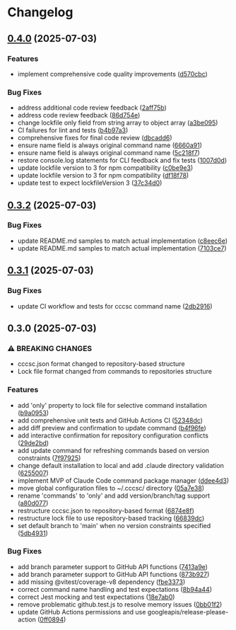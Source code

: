 # Changelog

## [0.4.0](https://github.com/hiragram/cccsc/compare/v0.3.2...v0.4.0) (2025-07-03)


### Features

* implement comprehensive code quality improvements ([d570cbc](https://github.com/hiragram/cccsc/commit/d570cbc9242f8b010cdf831f23a388f3ea56790e))


### Bug Fixes

* address additional code review feedback ([2aff75b](https://github.com/hiragram/cccsc/commit/2aff75b1a8034fb83e6b1234dd7131196a64a6ec))
* address code review feedback ([86d754e](https://github.com/hiragram/cccsc/commit/86d754e21c08b6c2c0d446a5e08e3c251e317cdf))
* change lockfile only field from string array to object array ([a3be095](https://github.com/hiragram/cccsc/commit/a3be0955c8359eac1dbdf946d6bec1f223d515db))
* CI failures for lint and tests ([b4b97a3](https://github.com/hiragram/cccsc/commit/b4b97a36246f0fa5846970fc6031ba90d59ff09e))
* comprehensive fixes for final code review ([dbcadd6](https://github.com/hiragram/cccsc/commit/dbcadd63938731190980e634788b20307cd52808))
* ensure name field is always original command name ([6660a91](https://github.com/hiragram/cccsc/commit/6660a91eb34c3794d5fd291c2222cf165d2ee676))
* ensure name field is always original command name ([5c218f7](https://github.com/hiragram/cccsc/commit/5c218f70200c3456ac3508ac99cce6d1b8e670ab))
* restore console.log statements for CLI feedback and fix tests ([1007d0d](https://github.com/hiragram/cccsc/commit/1007d0dbc43ecc9bd43505cae31af15e948bde0e))
* update lockfile version to 3 for npm compatibility ([c0be9e3](https://github.com/hiragram/cccsc/commit/c0be9e3066b987faeb1bf1cc37f7430959277ebb))
* update lockfile version to 3 for npm compatibility ([df18f78](https://github.com/hiragram/cccsc/commit/df18f785f37d60ad5f485f8b46bd9835980e8cf0))
* update test to expect lockfileVersion 3 ([37c34d0](https://github.com/hiragram/cccsc/commit/37c34d0f0d7d1b3250cacda35d25fd501f3fc474))

## [0.3.2](https://github.com/hiragram/cccsc/compare/v0.3.1...v0.3.2) (2025-07-03)


### Bug Fixes

* update README.md samples to match actual implementation ([c8eec6e](https://github.com/hiragram/cccsc/commit/c8eec6ee11f8eff74a4b156f64c8b5e1321877aa))
* update README.md samples to match actual implementation ([7103ce7](https://github.com/hiragram/cccsc/commit/7103ce77d8fe3f96590338d7e5180d3f4dd1a20a))

## [0.3.1](https://github.com/hiragram/cccsc/compare/v0.3.0...v0.3.1) (2025-07-03)


### Bug Fixes

* update CI workflow and tests for cccsc command name ([2db2916](https://github.com/hiragram/cccsc/commit/2db29164e6fda9c41bad431829f92fa44677db5f))

## 0.3.0 (2025-07-03)


### ⚠ BREAKING CHANGES

* cccsc.json format changed to repository-based structure
* Lock file format changed from commands to repositories structure

### Features

* add 'only' property to lock file for selective command installation ([b9a0953](https://github.com/hiragram/jumon/commit/b9a0953bcbd58a1e361594f4045eeec3576f53f0))
* add comprehensive unit tests and GitHub Actions CI ([52348dc](https://github.com/hiragram/jumon/commit/52348dc2db142380163ad8f34be8ec2c05e52d16))
* add diff preview and confirmation to update command ([b4f96fe](https://github.com/hiragram/jumon/commit/b4f96fe0f40459de98b0899e1399149b76c1124e))
* add interactive confirmation for repository configuration conflicts ([29de2bd](https://github.com/hiragram/jumon/commit/29de2bdff56bf9c421a57bdb4b3ebcc6e3b5ece9))
* add update command for refreshing commands based on version constraints ([7f97925](https://github.com/hiragram/jumon/commit/7f979252bd4bb648590b987c2900a6f61ef875c0))
* change default installation to local and add .claude directory validation ([6255007](https://github.com/hiragram/jumon/commit/6255007ea7a4d00ebf4e67fa183f9070b411814e))
* implement MVP of Claude Code command package manager ([ddee4d3](https://github.com/hiragram/jumon/commit/ddee4d3a7fbf09daa635b4721a929465262edb81))
* move global configuration files to ~/.cccsc/ directory ([05a7e38](https://github.com/hiragram/jumon/commit/05a7e38d519fdf9840b7dcd125900b19c3d9c4e5))
* rename 'commands' to 'only' and add version/branch/tag support ([a80d077](https://github.com/hiragram/jumon/commit/a80d077c0eeaaf64843b4edc46280069f53afb48))
* restructure cccsc.json to repository-based format ([6874e8f](https://github.com/hiragram/jumon/commit/6874e8fd05eec9713f837d4e3a9df137c49275f3))
* restructure lock file to use repository-based tracking ([66839dc](https://github.com/hiragram/jumon/commit/66839dc7e76dc97bfda7f7073c242d64f857c93f))
* set default branch to 'main' when no version constraints specified ([5db4931](https://github.com/hiragram/jumon/commit/5db4931aaf16f04342eed35e24a512ef7cc62f0e))


### Bug Fixes

* add branch parameter support to GitHub API functions ([7413a9e](https://github.com/hiragram/jumon/commit/7413a9efec8e3c6f4312183543757856f85d82e5))
* add branch parameter support to GitHub API functions ([873b927](https://github.com/hiragram/jumon/commit/873b9277c23e7d127ca11ee0f61c7b1266a83cd1))
* add missing @vitest/coverage-v8 dependency ([fbe3373](https://github.com/hiragram/jumon/commit/fbe3373d0439be6ba86843733fdf4cccccaa0273))
* correct command name handling and test expectations ([8b94a44](https://github.com/hiragram/jumon/commit/8b94a44b3b793cef05bf658926aba9bffae15102))
* correct Jest mocking and test expectations ([18e7ab0](https://github.com/hiragram/jumon/commit/18e7ab0436e3dcd53b34b90fd51aed2fd8b87e37))
* remove problematic github.test.js to resolve memory issues ([0bb01f2](https://github.com/hiragram/jumon/commit/0bb01f201fdff616b4cb94d7d6422c8236352696))
* update GitHub Actions permissions and use googleapis/release-please-action ([0ff0894](https://github.com/hiragram/jumon/commit/0ff0894f3e56b48ba11dfc956b69eee6d48b4900))
